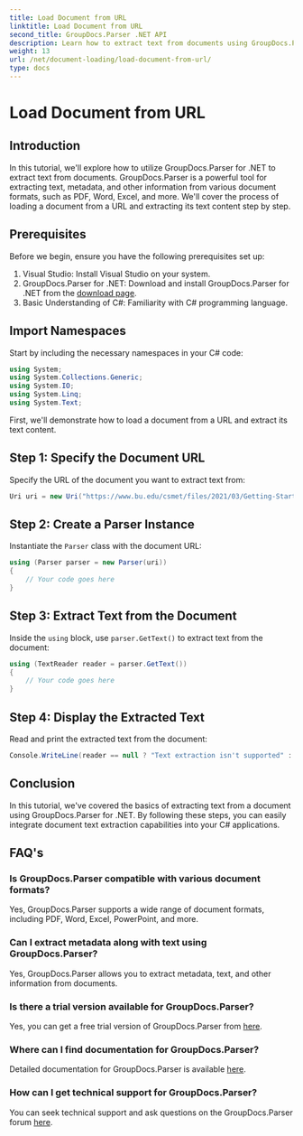 ```yaml
---
title: Load Document from URL
linktitle: Load Document from URL
second_title: GroupDocs.Parser .NET API
description: Learn how to extract text from documents using GroupDocs.Parser for .NET. This tutorial covers loading a document from a URL and extracting text step by step.
weight: 13
url: /net/document-loading/load-document-from-url/
type: docs
---
```

# Load Document from URL

## Introduction
In this tutorial, we'll explore how to utilize GroupDocs.Parser for .NET to extract text from documents. GroupDocs.Parser is a powerful tool for extracting text, metadata, and other information from various document formats, such as PDF, Word, Excel, and more. We'll cover the process of loading a document from a URL and extracting its text content step by step.
## Prerequisites
Before we begin, ensure you have the following prerequisites set up:
1. Visual Studio: Install Visual Studio on your system.
2. GroupDocs.Parser for .NET: Download and install GroupDocs.Parser for .NET from the [download page](https://releases.groupdocs.com/parser/net/).
3. Basic Understanding of C#: Familiarity with C# programming language.

## Import Namespaces
Start by including the necessary namespaces in your C# code:
```csharp
using System;
using System.Collections.Generic;
using System.IO;
using System.Linq;
using System.Text;
```

First, we'll demonstrate how to load a document from a URL and extract its text content.
## Step 1: Specify the Document URL
Specify the URL of the document you want to extract text from:
```csharp
Uri uri = new Uri("https://www.bu.edu/csmet/files/2021/03/Getting-Started-with-SQLite.pdf");
```
## Step 2: Create a Parser Instance
Instantiate the `Parser` class with the document URL:
```csharp
using (Parser parser = new Parser(uri))
{
    // Your code goes here
}
```
## Step 3: Extract Text from the Document
Inside the `using` block, use `parser.GetText()` to extract text from the document:
```csharp
using (TextReader reader = parser.GetText())
{
    // Your code goes here
}
```
## Step 4: Display the Extracted Text
Read and print the extracted text from the document:
```csharp
Console.WriteLine(reader == null ? "Text extraction isn't supported" : reader.ReadToEnd());
```

## Conclusion
In this tutorial, we've covered the basics of extracting text from a document using GroupDocs.Parser for .NET. By following these steps, you can easily integrate document text extraction capabilities into your C# applications.

## FAQ's
### Is GroupDocs.Parser compatible with various document formats?
Yes, GroupDocs.Parser supports a wide range of document formats, including PDF, Word, Excel, PowerPoint, and more.
### Can I extract metadata along with text using GroupDocs.Parser?
Yes, GroupDocs.Parser allows you to extract metadata, text, and other information from documents.
### Is there a trial version available for GroupDocs.Parser?
Yes, you can get a free trial version of GroupDocs.Parser from [here](https://releases.groupdocs.com/).
### Where can I find documentation for GroupDocs.Parser?
Detailed documentation for GroupDocs.Parser is available [here](https://tutorials.groupdocs.com/parser/net/).
### How can I get technical support for GroupDocs.Parser?
You can seek technical support and ask questions on the GroupDocs.Parser forum [here](https://forum.groupdocs.com/c/parser/17).
